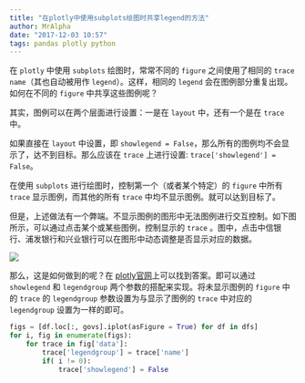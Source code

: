 ```yaml
---
title: "在plotly中使用subplots绘图时共享legend的方法"
author: MrAlpha
date: "2017-12-03 10:57"
tags: pandas plotly python
---
```


在 `plotly` 中使用 `subplots` 绘图时，常常不同的 `figure` 之间使用了相同的 `trace name`（其也自动被用作 `legend`）。这样，相同的 `legend` 会在图例部分重复出现。如何在不同的 `figure` 中共享这些图例呢？

其实，图例可以在两个层面进行设置：一是在 `layout` 中，还有一个是在 `trace` 中。

如果直接在 `layout` 中设置，即 `showlegend = False`，那么所有的图例均不会显示了，达不到目标。那么应该在 `trace` 上进行设置: `trace['showlegend'] = False`。

在使用 `subplots` 进行绘图时，控制第一个（或者某个特定）的 `figure` 中所有 `trace` 显示图例，而其他的所有 `trace` 中均不显示图例。就可以达到目标了。

但是，上述做法有一个弊端。不显示图例的图形中无法图例进行交互控制。如下图所示，可以通过点击某个或某些图例，控制显示的 `trace` 。图中，点击中信银行、浦发银行和兴业银行可以在图形中动态调整是否显示对应的数据。

![](http://7xonmk.com1.z0.glb.clouddn.com/2017-12-03_11-15-05.jpg)

那么，这是如何做到的呢？在 [plotly官网](https://github.com/plotly/plotly.py/issues/800)上可以找到答案。即可以通过 `showlegend` 和 `legendgroup` 两个参数的搭配来实现。将未显示图例的 `figure` 中的 `trace` 的 `legendgroup` 参数设置为与显示了图例的 `trace` 中对应的 `legendgroup` 设置为一样的即可。

```python
figs = [df.loc[:, govs].iplot(asFigure = True) for df in dfs]
for i, fig in enumerate(figs):
    for trace in fig['data']:
        trace['legendgroup'] = trace['name']
        if( i != 0):
            trace['showlegend'] = False
```
